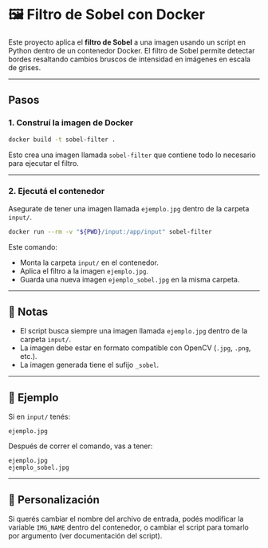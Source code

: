 # 🖼️ Filtro de Sobel con Docker

Este proyecto aplica el **filtro de Sobel** a una imagen usando un script en Python dentro de un contenedor Docker. El filtro de Sobel permite detectar bordes resaltando cambios bruscos de intensidad en imágenes en escala de grises.

---

## Pasos

### 1. Construí la imagen de Docker

```bash
docker build -t sobel-filter .
```

Esto crea una imagen llamada `sobel-filter` que contiene todo lo necesario para ejecutar el filtro.

---

### 2. Ejecutá el contenedor

Asegurate de tener una imagen llamada `ejemplo.jpg` dentro de la carpeta `input/`.

```bash
docker run --rm -v "${PWD}/input:/app/input" sobel-filter
```

Este comando:
- Monta la carpeta `input/` en el contenedor.
- Aplica el filtro a la imagen `ejemplo.jpg`.
- Guarda una nueva imagen `ejemplo_sobel.jpg` en la misma carpeta.

---

## 📝 Notas

- El script busca siempre una imagen llamada `ejemplo.jpg` dentro de la carpeta `input/`.
- La imagen debe estar en formato compatible con OpenCV (`.jpg`, `.png`, etc.).
- La imagen generada tiene el sufijo `_sobel`.

---

## 🧪 Ejemplo

Si en `input/` tenés:

```
ejemplo.jpg
```

Después de correr el comando, vas a tener:

```
ejemplo.jpg
ejemplo_sobel.jpg
```

---

## 🔧 Personalización

Si querés cambiar el nombre del archivo de entrada, podés modificar la variable `IMG_NAME` dentro del contenedor, o cambiar el script para tomarlo por argumento (ver documentación del script).


